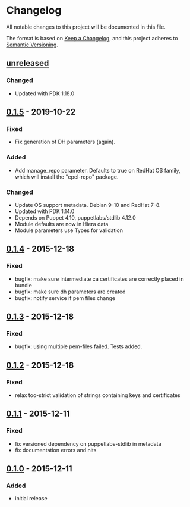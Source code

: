# Changelog
All notable changes to this project will be documented in this file.

The format is based on [Keep a Changelog](https://keepachangelog.com/en/1.0.0/),
and this project adheres to [Semantic Versioning](https://semver.org/spec/v2.0.0.html).

## [unreleased]
### Changed
  * Updated with PDK 1.18.0

## [0.1.5] - 2019-10-22
### Fixed
- Fix generation of DH parameters (again).

### Added
- Add manage_repo parameter. Defaults to true on RedHat OS family,
  which will install the "epel-repo" package.

### Changed
- Update OS support metadata. Debian 9-10 and RedHat 7-8.
- Updated with PDK 1.14.0
- Depends on Puppet 4.10, puppetlabs/stdlib 4.12.0
- Module defaults are now in Hiera data
- Module parameters use Types for validation

## [0.1.4] - 2015-12-18
### Fixed
- bugfix: make sure intermediate ca certificates are correctly placed in bundle
- bugfix: make sure dh parameters are created
- bugfix: notify service if pem files change

## [0.1.3] - 2015-12-18
### Fixed
- bugfix: using multiple pem-files failed.  Tests added.

## [0.1.2] - 2015-12-18
### Fixed
- relax too-strict validation of strings containing keys and certificates

## [0.1.1] - 2015-12-11
### Fixed
- fix versioned dependency on puppetlabs-stdlib in metadata
- fix documentation errors and nits

## [0.1.0] - 2015-12-11
### Added
- initial release

[unreleased]: https://github.com/ssm/ssm-hitch/compare/0.1.5...main
[0.1.5]: https://github.com/ssm/ssm-hitch/compare/0.1.4...0.1.5
[0.1.4]: https://github.com/ssm/ssm-hitch/compare/0.1.3...0.1.4
[0.1.3]: https://github.com/ssm/ssm-hitch/compare/0.1.2...0.1.3
[0.1.2]: https://github.com/ssm/ssm-hitch/compare/0.1.1...0.1.2
[0.1.1]: https://github.com/ssm/ssm-hitch/compare/0.1.0...0.1.1
[0.1.0]: https://github.com/ssm/ssm-hitch/commits/0.1.0
